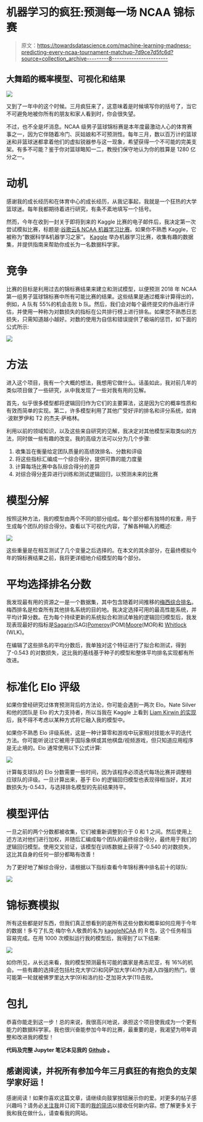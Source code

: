 # 机器学习的疯狂:预测每一场 NCAA 锦标赛

> 原文：<https://towardsdatascience.com/machine-learning-madness-predicting-every-ncaa-tournament-matchup-7d9ce7d5fc6d?source=collection_archive---------8----------------------->

## 大舞蹈的概率模型、可视化和结果

![](img/192e2c1ee52e8d97be4230c23a93cc20.png)

又到了一年中的这个时候。三月疯狂来了，这意味着是时候填写你的括号了，当它不可避免地被你所有的朋友和家人看到时，你会很失望。

不过，也不全是坏消息。NCAA 级男子篮球锦标赛是本年度最激动人心的体育赛事之一，因为它伴随着冷门、灰姑娘和不可预测性。每年三月，数以百万计的篮球迷和非篮球迷都拿着他们的虚拟锐器参与这一现象，希望获得一个不可能的完美支架。有多不可能？鉴于你对篮球略知一二，教授们保守地认为你的胜算是 1280 亿分之一。

# 动机

感谢我的成长经历和在体育中心的成长经历，从我记事起，我就是一个狂热的大学篮球迷。每年我都期待着进行研究，有条不紊地填写一个括号。

然而，今年在收到一封关于即将到来的 Kaggle 比赛的电子邮件后，我决定第一次尝试模拟比赛，标题是:[谷歌云& NCAA 机器学习比赛](https://www.kaggle.com/c/mens-machine-learning-competition-2018)。如果你不熟悉 Kaggle，它被称为“数据科学&机器学习之家”。 [Kaggle](https://www.kaggle.com) 举办机器学习比赛，收集有趣的数据集，并提供指南来帮助你成长为一名数据科学家。

# 竞争

比赛的目标是利用过去的锦标赛结果来建立和测试模型，以便预测 2018 年 NCAA 第一组男子篮球锦标赛中所有可能比赛的结果。这些结果是通过概率计算得出的，例如，A 队有 55%的机会击败 b 队。然后，我们会对每个最终提交的作品进行评估，并使用一种称为对数损失的指标在公共排行榜上进行排名。如果您不熟悉日志损失，只需知道越小越好。对数的使用为自信和错误提供了极端的惩罚，如下面的公式所示:

![](img/d0d09c833bdc9e432510f19d6de4e0eb.png)

# 方法

进入这个项目，我有一个大概的想法，我想用它做什么。话虽如此，我对前几年的类似项目做了一些研究，从中我发现了一些对我有用的见解。

首先，似乎很多模型都将逻辑回归作为它们的主要算法，这是因为它的概率性质和有效而简单的实现。第二，许多模型利用了其他广受好评的排名和评分系统，如肯·波默罗伊和 T2 的杰夫·萨格林。

利用以前的领域知识，以及这些来自研究的见解，我决定对其他模型采取类似的方法，同时做一些有趣的改变。我的高级方法可以分为几个步骤:

1.  收集旨在衡量给定团队质量的高绩效排名、分数和评级
2.  将这些指标汇编成一个综合得分，提供可靠的能力度量
3.  计算每场比赛中各队综合得分的差异
4.  对综合得分差异进行训练和测试逻辑回归，以预测未来的比赛

# 模型分解

按照这种方法，我的模型由两个不同的部分组成。每个部分都有独特的权重，用于生成每个团队的综合得分。查看以下可视化内容，了解各种输入的概述:

![](img/ea6a776d2b5f4ef4ec89df4edf154528.png)

这些重量是在相互测试了几个变量之后选择的。在本文的其余部分，在最终模拟今年的锦标赛结果之前，我将更详细地介绍模型的每个部分。

# 平均选择排名分数

我发现最有用的资源之一是一个数据集，其中包含随着时间推移的[梅西综合排名](https://www.masseyratings.com/cb/compare.htm)。梅西排名是检查所有其他排名系统的目的地。我决定选择可用的最高性能系统，并平均计算分数。在为每个持续更新的系统拟合和测试单独的逻辑回归模型后，我发现表现最好的指标是[Sagarin](http://sagarin.com/sports/cbsend.htm)(SAG)[Pomeroy](https://kenpom.com)(POM)[Moore](http://sonnymoorepowerratings.com/m-basket.htm)(MOR)和 [Whitlock](http://sawhitlock.home.mindspring.com) (WLK)。

在编辑了这些排名的平均分数后，我单独对这个特征进行了拟合和测试，得到了-0.543 的对数损失，这比我的基线基于种子的模型和整体平均排名实现都有所改进。

# 标准化 Elo 评级

如果你曾经研究过体育预测背后的方法论，你可能会遇到一两次 Elo。Nate Silver 和他的团队是 Elo 的大力支持者，所以当我在 Kaggle 上看到 [Liam Kirwin 的实现](https://www.kaggle.com/lpkirwin/fivethirtyeight-elo-ratings)后，我不得不考虑以某种方式将它融入我的模型中。

如果你不熟悉 Elo 评级系统，这是一种计算零和游戏中玩家相对技能水平的迭代方法。你可能听说过它被用于国际象棋或其他棋盘/视频游戏，但只知道应用程序是无止境的。Elo 通常使用以下公式计算:

![](img/574c003282dd603036ab084678359fcd.png)

计算每支球队的 Elo 分数需要一些时间，因为该程序必须迭代每场比赛并调整相应球队的评级。一旦计算出来，基于 Elo 的逻辑回归模型也表现得相当好，其对数损失为-0.543，与选择排名模型的先前结果持平。

# 模型评估

一旦之前的两个分数都被收集，它们被重新调整到介于 0 和 1 之间。然后使用上述方法对他们进行加权，并随后汇编成每个团队的最终综合得分，最终用于我们的逻辑回归模型。使用交叉验证，该模型在训练数据上获得了-0.540 的对数损失，这比其自身的任何一部分都略有改善！

为了更好地了解综合得分，请根据以下指标查看今年锦标赛中排名前十的球队:

![](img/cac6c1aaa383793c32ab9e325780e925.png)

# 锦标赛模拟

所有这些都是好东西，但我们真正想看到的是所有这些分数和概率如何应用于今年的数据！多亏了扎克·梅尔令人敬畏的名为 [kaggleNCAA](https://github.com/zachmayer/kaggleNCAA) 的 R 包，这个任务相当容易完成。在用 1000 次模拟运行我的模型后，我得到了以下结果:

![](img/b92ca7c3b68b46cbf43e447355807372.png)

如你所见，从长远来看，我的模型预测最有可能的赢家是弗吉尼亚，有 16%的机会。一些有趣的选择还包括杜克大学(2)和冈萨加大学(4)作为进入四强的热门，很可能第一轮就被佛罗里达大学(9)和洛约拉-芝加哥大学(11)击败。

# 包扎

恭喜你能走到这一步！总的来说，我很高兴地说，承担这个项目使我成为一个更有能力的数据科学家。我也很兴奋能参加今年的比赛，最重要的是，我渴望为明年调整和改进我的模型！

**代码及完整 Jupyter 笔记本见我的** [**Github**](https://github.com/conordewey3/Kaggle-March-Madness-Machine-Learning-2018) **。**

## 感谢阅读，并祝所有参加今年三月疯狂的有抱负的支架学家好运！

感谢阅读！如果你喜欢这篇文章，请继续向鼓掌按钮展示你的爱。对更多的帖子感兴趣吗？请务必[关注我](https://twitter.com/cdeweyx)并订阅下面的[我的简讯](https://www.conordewey.com/)以接收任何新内容。想了解更多关于我和我在做什么，请查看我的网站。